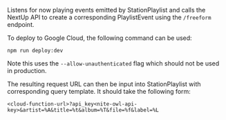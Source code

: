 Listens for now playing events emitted by StationPlaylist and calls the NextUp API to create a corresponding PlaylistEvent using the `/freeform` endpoint.

To deploy to Google Cloud, the following command can be used:

```
npm run deploy:dev
```

Note this uses the `--allow-unauthenticated` flag which should not be used in production.

The resulting request URL can then be input into StationPlaylist with corresponding query template. It should take the following form:

```
<cloud-function-url>?api_key<nite-owl-api-key>&artist=%A&title=%t&album=%T&file=%f&label=%L
```
